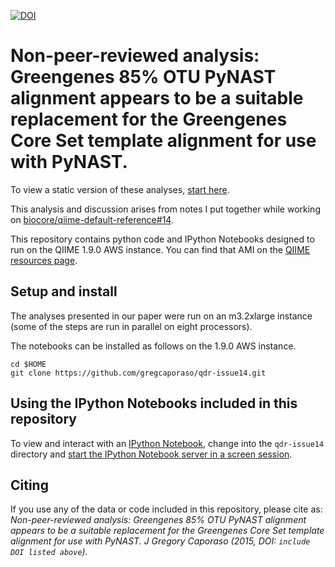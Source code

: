 [![DOI](https://zenodo.org/badge/11339/gregcaporaso/qdr-issue14.svg)](http://dx.doi.org/10.5281/zenodo.16901)

# Non-peer-reviewed analysis: Greengenes 85% OTU PyNAST alignment appears to be a suitable replacement for the Greengenes Core Set template alignment for use with PyNAST.

To view a static version of these analyses, [start here](http://nbviewer.ipython.org/github/gregcaporaso/qdr-issue14/blob/master/analyses.ipynb). 

This analysis and discussion arises from notes I put together while working on [biocore/qiime-default-reference#14](https://github.com/biocore/qiime-default-reference/issues/14).

This repository contains python code and IPython Notebooks designed to run on the QIIME 1.9.0 AWS instance. You can find
that AMI on the [QIIME resources page](http://qiime.org/home_static/dataFiles.html).

## Setup and install

The analyses presented in our paper were run on an m3.2xlarge instance (some of the steps are run in parallel on eight processors). 

The notebooks can be installed as follows on the 1.9.0 AWS instance.

```
cd $HOME
git clone https://github.com/gregcaporaso/qdr-issue14.git
```
## Using the IPython Notebooks included in this repository

To view and interact with an [IPython Notebook](http://ipython.org/notebook.html), change into the ``qdr-issue14`` directory and [start the IPython Notebook server in a screen session](http://qiime.org/tutorials/working_with_aws.html#connecting-to-your-qiime-ec2-instance-using-the-ipython-notebook).

## Citing

If you use any of the data or code included in this repository, please cite as: *Non-peer-reviewed analysis: Greengenes 85% OTU PyNAST alignment appears to be a suitable replacement for the Greengenes Core Set template alignment for use with PyNAST. J Gregory Caporaso (2015, DOI: ``include DOI listed above``).*
